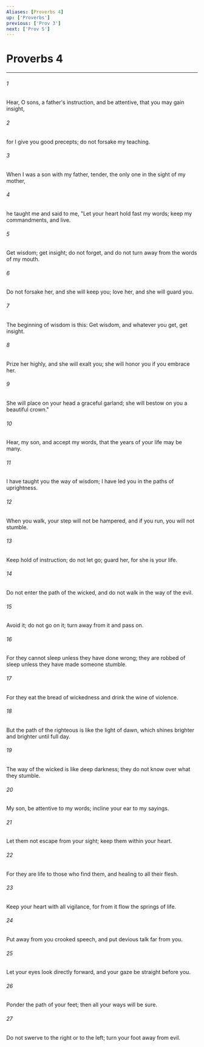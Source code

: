 ```yaml
---
Aliases: [Proverbs 4]
up: ['Proverbs']
previous: ['Prov 3']
next: ['Prov 5']
---
```

# Proverbs 4
***



###### 1 
Hear, O sons, a father's instruction, and be attentive, that you may gain insight, 

###### 2 
for I give you good precepts; do not forsake my teaching. 

###### 3 
When I was a son with my father, tender, the only one in the sight of my mother, 

###### 4 
he taught me and said to me, "Let your heart hold fast my words; keep my commandments, and live. 

###### 5 
Get wisdom; get insight; do not forget, and do not turn away from the words of my mouth. 

###### 6 
Do not forsake her, and she will keep you; love her, and she will guard you. 

###### 7 
The beginning of wisdom is this: Get wisdom, and whatever you get, get insight. 

###### 8 
Prize her highly, and she will exalt you; she will honor you if you embrace her. 

###### 9 
She will place on your head a graceful garland; she will bestow on you a beautiful crown." 

###### 10 
Hear, my son, and accept my words, that the years of your life may be many. 

###### 11 
I have taught you the way of wisdom; I have led you in the paths of uprightness. 

###### 12 
When you walk, your step will not be hampered, and if you run, you will not stumble. 

###### 13 
Keep hold of instruction; do not let go; guard her, for she is your life. 

###### 14 
Do not enter the path of the wicked, and do not walk in the way of the evil. 

###### 15 
Avoid it; do not go on it; turn away from it and pass on. 

###### 16 
For they cannot sleep unless they have done wrong; they are robbed of sleep unless they have made someone stumble. 

###### 17 
For they eat the bread of wickedness and drink the wine of violence. 

###### 18 
But the path of the righteous is like the light of dawn, which shines brighter and brighter until full day. 

###### 19 
The way of the wicked is like deep darkness; they do not know over what they stumble. 

###### 20 
My son, be attentive to my words; incline your ear to my sayings. 

###### 21 
Let them not escape from your sight; keep them within your heart. 

###### 22 
For they are life to those who find them, and healing to all their flesh. 

###### 23 
Keep your heart with all vigilance, for from it flow the springs of life. 

###### 24 
Put away from you crooked speech, and put devious talk far from you. 

###### 25 
Let your eyes look directly forward, and your gaze be straight before you. 

###### 26 
Ponder the path of your feet; then all your ways will be sure. 

###### 27 
Do not swerve to the right or to the left; turn your foot away from evil.
